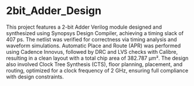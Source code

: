 # 2bit_Adder_Design
This project features a 2-bit Adder Verilog module designed and synthesized using Synopsys Design Compiler, achieving a timing slack of 407 ps. The netlist was verified for correctness via timing analysis and waveform simulations. Automatic Place and Route (APR) was performed using Cadence Innovus, followed by DRC and LVS checks with Calibre, resulting in a clean layout with a total chip area of 382.787 μm². The design also involved Clock Tree Synthesis (CTS), floor planning, placement, and routing, optimized for a clock frequency of 2 GHz, ensuring full compliance with design constraints.
